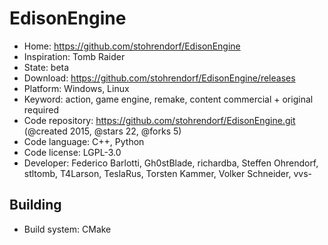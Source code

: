 # EdisonEngine

- Home: https://github.com/stohrendorf/EdisonEngine
- Inspiration: Tomb Raider
- State: beta
- Download: https://github.com/stohrendorf/EdisonEngine/releases
- Platform: Windows, Linux
- Keyword: action, game engine, remake, content commercial + original required
- Code repository: https://github.com/stohrendorf/EdisonEngine.git (@created 2015, @stars 22, @forks 5)
- Code language: C++, Python
- Code license: LGPL-3.0
- Developer: Federico Barlotti, Gh0stBlade, richardba, Steffen Ohrendorf, stltomb, T4Larson, TeslaRus, Torsten Kammer, Volker Schneider, vvs-

## Building

- Build system: CMake
